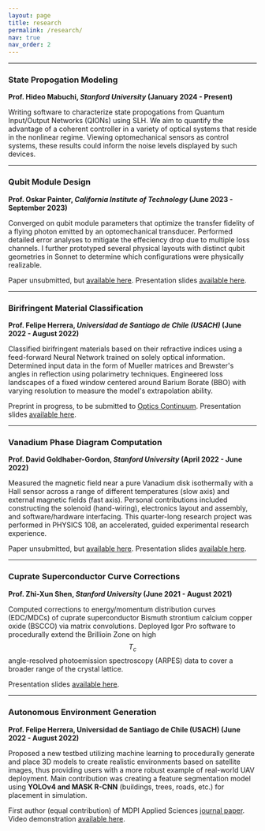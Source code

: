 ```yaml
---
layout: page
title: research
permalink: /research/
nav: true
nav_order: 2
---
```

<!-- _pages/research.md -->

---

### **State Propogation Modeling**

**Prof. Hideo Mabuchi, *Stanford University* (January 2024 - Present)**

Writing software to characterize state propogations from Quantum Input/Output Networks (QIONs) using SLH. We aim to quantify the advantage of a coherent controller in a variety of optical systems that reside in the nonlinear regime. Viewing optomechanical sensors as control systems, these results could inform the noise levels displayed by such devices.

---

### **Qubit Module Design**

**Prof. Oskar Painter, *California Institute of Technology* (June 2023 - September 2023)**

Converged on qubit module parameters that optimize the transfer fidelity of a flying photon emitted by an optomechanical transducer. Performed detailed error analyses to mitigate the effeciency drop due to multiple loss channels. I further prototyped several physical layouts with distinct qubit geometries in Sonnet to determine which configurations were physically realizable.

Paper unsubmitted, but [available here](https://drive.google.com/file/d/1HtsnFRIcORVdOz2jpwU7C5EViuS55EaZ/view?usp=sharing). Presentation slides [available here](https://drive.google.com/file/d/1FCuTOX9cTHbK8wTdKeeZ2OEKtDYs-jmb/view?usp=sharing).

---

### **Birifringent Material Classification**

**Prof. Felipe Herrera, *Universidad de Santiago de Chile (USACH)* (June 2022 - August 2022)**

Classified birifringent materials based on their refractive indices using a feed-forward Neural Network trained on solely optical information. Determined input data in the form of Mueller matrices and Brewster's angles in reflection using polarimetry techniques. Engineered loss landscapes of a fixed window centered around Barium Borate (BBO) with varying resolution to measure the model's extrapolation ability.

Preprint in progress, to be submitted to [Optics Continuum](https://opg.optica.org/optcon/journal/optcon/about.cfm). Presentation slides [available here](https://drive.google.com/file/d/1M3Pf-JbvTxUSwoPGReYcSEIhvULLXeuq/view?usp=sharing).

---

### **Vanadium Phase Diagram Computation**

**Prof. David Goldhaber-Gordon, *Stanford University* (April 2022 - June 2022)**

Measured the magnetic field near a pure Vanadium disk isothermally with a Hall sensor across a range of different temperatures (slow axis) and external magnetic fields (fast axis). Personal contributions included constructing the solenoid (hand-wiring), electronics layout and assembly, and software/hardware interfacing. This quarter-long research project was performed in PHYSICS 108, an accelerated, guided experimental research experience. 

Paper unsubmitted, but [available here](https://arxiv.org/abs/2209.01324). Presentation slides [available here](https://drive.google.com/file/d/1hEjzvrht5G0jGwCpTTex5UvQAExgmlx3/view?usp=sharing).

---

### **Cuprate Superconductor Curve Corrections**

**Prof. Zhi-Xun Shen, *Stanford University* (June 2021 - August 2021)**

Computed corrections to energy/momentum distribution curves (EDC/MDCs) of cuprate superconductor Bismuth strontium calcium copper oxide (BSCCO) via matrix convolutions. Deployed Igor Pro software to procedurally extend the Brillioin Zone on high $$T_c$$ angle-resolved photoemission spectroscopy (ARPES) data to cover a broader range of the crystal lattice.

Presentation slides [available here](https://drive.google.com/file/d/1O_nQcF_2NQF_wOJe503-YvE88KxtVPjK/view?usp=sharing).

---

### **Autonomous Environment Generation**

**Prof. Felipe Herrera, Universidad de Santiago de Chile (USACH) (June 2022 - August 2022)**

Proposed a new testbed utilizing machine learning to procedurally generate and place 3D models to create realistic environments based on satellite images, thus providing users with a more robust example of real-world UAV deployment. Main contribution was creating a feature segmentation model using **YOLOv4 and MASK R-CNN** (buildings, trees, roads, etc.) for placement in simulation.

First author (equal contribution) of MDPI Applied Sciences [journal paper](https://www.mdpi.com/2076-3417/11/5/2185). Video demonstration [available here]().